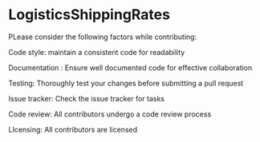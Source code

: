 # LogisticsShippingRates
PLease consider the following factors while contributing: 

Code style: 
maintain a consistent code for readability

Documentation : 
Ensure well documented code for effective collaboration

Testing: 
Thoroughly test your changes before submitting a pull request 

Issue tracker: 
Check the issue tracker for tasks 

Code review: 
All contributors undergo a code review process 

LIcensing: 
All contributors are licensed 

